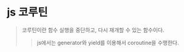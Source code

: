 # js 코루틴

> 코루틴이란 함수 실행을 중단하고, 다시 재개할 수 있는 함수이다.
>
> > js에서는 generator와 yield를 이용해서 coroutine을 수행한다.
